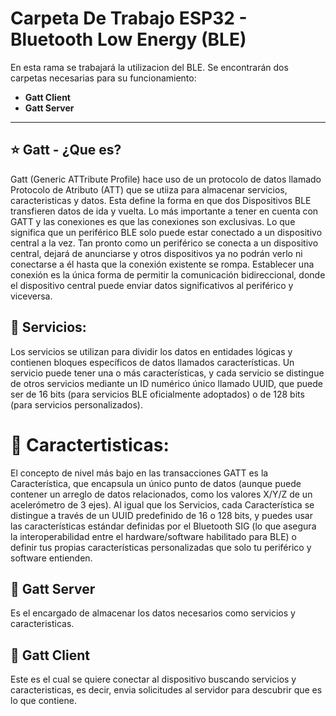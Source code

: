 # Carpeta De Trabajo ESP32 - Bluetooth Low Energy (BLE)

En esta rama se trabajará la utilizacion del BLE.
Se encontrarán dos carpetas necesarias para su funcionamiento:

- **Gatt Client**
- **Gatt Server**

---

## ⭐ Gatt - ¿Que es?

Gatt (Generic ATTribute Profile) hace uso de un protocolo de datos llamado Protocolo de Atributo (ATT) que se utiiza para almacenar servicios, caracteristicas y datos. Esta define la forma en que dos Dispositivos BLE transfieren datos de ida y vuelta. Lo más importante a tener en cuenta con GATT y las conexiones es que las conexiones son exclusivas. Lo que significa que un periférico BLE solo puede estar conectado a un dispositivo central a la vez. Tan pronto como un periférico se conecta a un dispositivo central, dejará de anunciarse y otros dispositivos ya no podrán verlo ni conectarse a él hasta que la conexión existente se rompa.
Establecer una conexión es la única forma de permitir la comunicación bidireccional, donde el dispositivo central puede enviar datos significativos al periférico y viceversa.

## 🔗 Servicios:

Los servicios se utilizan para dividir los datos en entidades lógicas y contienen bloques específicos de datos llamados características. Un servicio puede tener una o más características, y cada servicio se distingue de otros servicios mediante un ID numérico único llamado UUID, que puede ser de 16 bits (para servicios BLE oficialmente adoptados) o de 128 bits (para servicios personalizados).

# 🔗 Caractertisticas:

El concepto de nivel más bajo en las transacciones GATT es la Característica, que encapsula un único punto de datos (aunque puede contener un arreglo de datos relacionados, como los valores X/Y/Z de un acelerómetro de 3 ejes). Al igual que los Servicios, cada Característica se distingue a través de un UUID predefinido de 16 o 128 bits, y puedes usar las características estándar definidas por el Bluetooth SIG (lo que asegura la interoperabilidad entre el hardware/software habilitado para BLE) o definir tus propias características personalizadas que solo tu periférico y software entienden.

## 📌 Gatt Server

Es el encargado de almacenar los datos necesarios como servicios y caracteristicas.

## 📌 Gatt Client

Este es el cual se quiere conectar al dispositivo buscando servicios y caracteristicas, es decir, envia solicitudes al servidor para descubrir que es lo que contiene.
